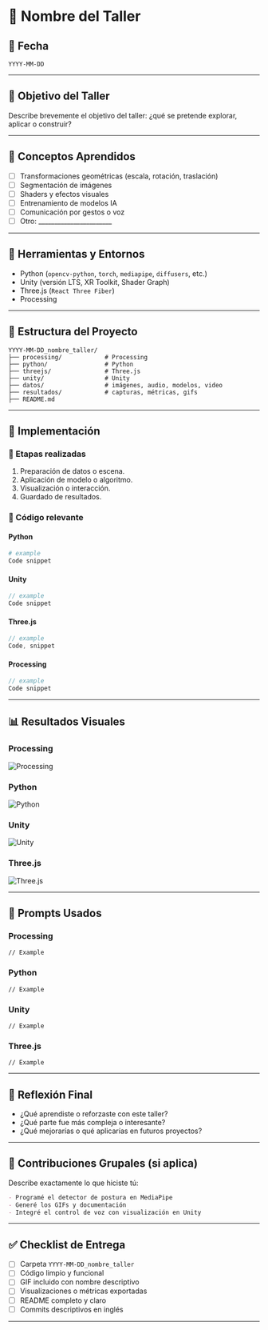 # 🧪 Nombre del Taller

## 📅 Fecha
`YYYY-MM-DD`

---

## 🎯 Objetivo del Taller

Describe brevemente el objetivo del taller: ¿qué se pretende explorar, aplicar o construir?

---

## 🧠 Conceptos Aprendidos

- [ ] Transformaciones geométricas (escala, rotación, traslación)
- [ ] Segmentación de imágenes
- [ ] Shaders y efectos visuales
- [ ] Entrenamiento de modelos IA
- [ ] Comunicación por gestos o voz
- [ ] Otro: _______________________

---

## 🔧 Herramientas y Entornos


- Python (`opencv-python`, `torch`, `mediapipe`, `diffusers`, etc.)
- Unity (versión LTS, XR Toolkit, Shader Graph)
- Three.js (`React Three Fiber`)
- Processing

---

## 📁 Estructura del Proyecto

```
YYYY-MM-DD_nombre_taller/
├── processing/            # Processing
├── python/                # Python
├── threejs/               # Three.js
├── unity/                 # Unity
├── datos/                 # imágenes, audio, modelos, video
├── resultados/            # capturas, métricas, gifs
├── README.md
```

---

## 🧪 Implementación


### 🔹 Etapas realizadas
1. Preparación de datos o escena.
2. Aplicación de modelo o algoritmo.
3. Visualización o interacción.
4. Guardado de resultados.


### 🔹 Código relevante


#### Python

```python
# example
Code snippet
```

#### Unity

```csharp
// example
Code snippet
```

#### Three.js

```javascript
// example
Code, snippet
```

#### Processing

```java
// example
Code snippet
```



---
## 📊 Resultados Visuales


### Processing
![Processing](resultados/Processing.gif)

### Python
![Python](resultados/Python.gif)

### Unity
![Unity](resultados/Unity.gif)

### Three.js
![Three.js](resultados/Threejs.gif)

---

## 🧩 Prompts Usados

### Processing
```text
// Example
```

### Python
```text
// Example
```

### Unity
```text
// Example
```

### Three.js
```text
// Example
```


---

## 💬 Reflexión Final

- ¿Qué aprendiste o reforzaste con este taller?
- ¿Qué parte fue más compleja o interesante?
- ¿Qué mejorarías o qué aplicarías en futuros proyectos?

---

## 👥 Contribuciones Grupales (si aplica)

Describe exactamente lo que hiciste tú:

```markdown
- Programé el detector de postura en MediaPipe
- Generé los GIFs y documentación
- Integré el control de voz con visualización en Unity
```

---

## ✅ Checklist de Entrega

- [ ] Carpeta `YYYY-MM-DD_nombre_taller`
- [ ] Código limpio y funcional
- [ ] GIF incluido con nombre descriptivo
- [ ] Visualizaciones o métricas exportadas
- [ ] README completo y claro
- [ ] Commits descriptivos en inglés

---